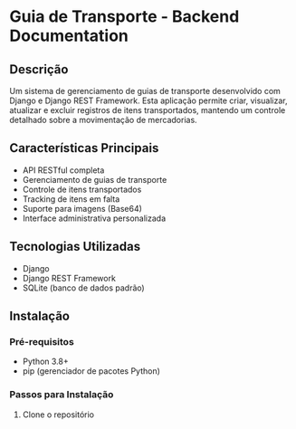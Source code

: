 # Guia de Transporte - Backend Documentation

## Descrição
Um sistema de gerenciamento de guias de transporte desenvolvido com Django e Django REST Framework. Esta aplicação permite criar, visualizar, atualizar e excluir registros de itens transportados, mantendo um controle detalhado sobre a movimentação de mercadorias.

## Características Principais
- API RESTful completa
- Gerenciamento de guias de transporte
- Controle de itens transportados
- Tracking de itens em falta
- Suporte para imagens (Base64)
- Interface administrativa personalizada

## Tecnologias Utilizadas
- Django
- Django REST Framework
- SQLite (banco de dados padrão)

## Instalação

### Pré-requisitos
- Python 3.8+
- pip (gerenciador de pacotes Python)

### Passos para Instalação
1. Clone o repositório
